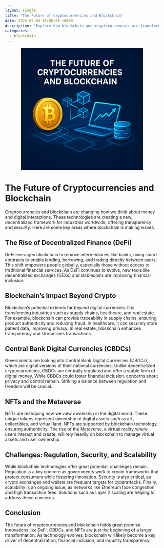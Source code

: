 ```yaml
---
layout: single
title: "The Future of Cryptocurrencies and Blockchain"
date: 2025-05-04 10:00:00 +0000
description: "Explore how blockchain and cryptocurrencies are transforming finance, healthcare, real estate, and the digital economy through DeFi, NFTs, and CBDCs."
categories:
  - blockchain
---
```


<div class="post-content">

  <div class="post-image" style="text-align:center; margin-bottom:1em;">
    <img src="/assets/images/how-blockchain-cryptocurrencies-reshaping-future.png" alt="How Blockchain and Cryptocurrencies Are Reshaping the Future" width="400" height="400" />
  </div>

  <h1>The Future of Cryptocurrencies and Blockchain</h1>

  <p>Cryptocurrencies and blockchain are changing how we think about money and digital interactions. These technologies are creating a new, decentralized framework for industries worldwide, offering transparency and security. Here are some key areas where blockchain is making waves.</p>

  <h2>The Rise of Decentralized Finance (DeFi)</h2>
  <p>DeFi leverages blockchain to remove intermediaries like banks, using smart contracts to enable lending, borrowing, and trading directly between users. This shift empowers people globally, especially those without access to traditional financial services. As DeFi continues to evolve, new tools like decentralized exchanges (DEXs) and stablecoins are improving financial inclusion.</p>

  <h2>Blockchain’s Impact Beyond Crypto</h2>
  <p>Blockchain’s potential extends far beyond digital currencies. It is transforming industries such as supply chains, healthcare, and real estate. For example, blockchain can provide traceability in supply chains, ensuring product authenticity and reducing fraud. In healthcare, it can securely store patient data, improving privacy. In real estate, blockchain enhances transparency and streamlines transactions.</p>

  <h2>Central Bank Digital Currencies (CBDCs)</h2>
  <p>Governments are looking into Central Bank Digital Currencies (CBDCs), which are digital versions of their national currencies. Unlike decentralized cryptocurrencies, CBDCs are centrally regulated and offer a stable form of digital money. While CBDCs could foster financial inclusion, concerns about privacy and control remain. Striking a balance between regulation and freedom will be crucial.</p>

  <h2>NFTs and the Metaverse</h2>
  <p>NFTs are reshaping how we view ownership in the digital world. These unique tokens represent ownership of digital assets such as art, collectibles, and virtual land. NFTs are supported by blockchain technology, ensuring authenticity. The rise of the Metaverse, a virtual reality where users interact and create, will rely heavily on blockchain to manage virtual assets and user ownership.</p>

  <h2>Challenges: Regulation, Security, and Scalability</h2>
  <p>While blockchain technologies offer great potential, challenges remain. Regulation is a key concern as governments work to create frameworks that protect consumers while fostering innovation. Security is also critical, as crypto exchanges and wallets are frequent targets for cyberattacks. Finally, scalability is an ongoing issue, as networks like Ethereum face congestion and high transaction fees. Solutions such as Layer 2 scaling are helping to address these concerns.</p>

  <h2>Conclusion</h2>
  <p>The future of cryptocurrencies and blockchain holds great promise. Innovations like DeFi, CBDCs, and NFTs are just the beginning of a larger transformation. As technology evolves, blockchain will likely become a key driver of decentralization, financial inclusion, and industry transparency.</p>

</div>
